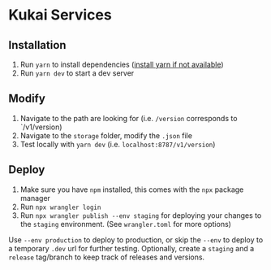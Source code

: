 # Kukai Services

## Installation

1. Run `yarn` to install dependencies ([install yarn if not available](https://yarnpkg.com/getting-started/install)) 
2. Run `yarn dev` to start a dev server

## Modify

1. Navigate to the path are looking for (i.e. `/version` corresponds to `<endpoint>/v1/version)
2. Navigate to the `storage` folder, modify the `.json` file
3. Test locally with `yarn dev` (i.e. `localhost:8787/v1/version`)

## Deploy

1. Make sure you have `npm` installed, this comes with the `npx` package manager
2. Run `npx wrangler login`
3. Run `npx wrangler publish --env staging` for deploying your changes to the `staging` environment. (See `wrangler.toml` for more options) 

Use `--env production` to deploy to production, or skip the `--env` to deploy to a temporary `.dev` url for further testing. 
Optionally, create a `staging` and a `release` tag/branch to keep track of releases and versions. 
